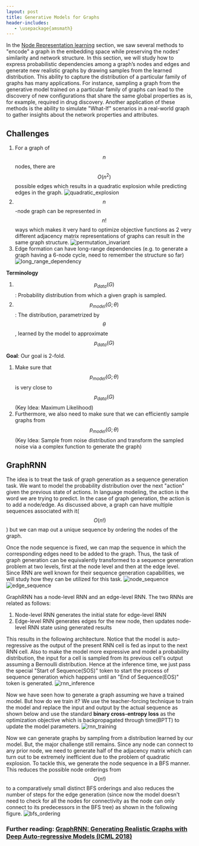 ```yaml
---
layout: post
title: Generative Models for Graphs
header-includes:
   - \usepackage{amsmath}
---
```


In the [Node Representation learning](node-representation-learning.md) section, we saw several methods to "encode" a graph in the embedding space while preserving the nodes' similarity and network structure. In this section, we will study how to express probabilistic dependencies among a graph’s nodes and edges and generate new realistic graphs by drawing samples from the learned distribution. This ability to capture the distribution of a particular family of graphs has many applications. For instance, sampling a graph from the generative model trained on a particular family of graphs can lead to the discovery of new configurations that share the same global properties as is, for example, required in drug discovery. Another application of these methods is the ability to simulate "What-If" scenarios in a real-world graph to gather insights about the network properties and attributes.

## Challenges 
1. For a graph of $$n$$ nodes, there are $$O(n^2)$$ possible edges which results in a quadratic explosion while predicting edges in the graph.
![quadratic_explosion](../assets/img/quadratic_explosion.png?style=centerme)
2. $$n$$-node graph can be represented in $$n!$$ ways which makes it very hard to optimize objective functions as 2 very different adjacency matrix representations of graphs can result in the same graph structure.
![permutation_invariant](../assets/img/permutation_invariant.png?style=centerme)
3. Edge formation can have long-range dependencies (e.g. to generate a graph having a 6-node cycle, need to remember the structure so far)
![long_range_dependency](../assets/img/long_range_dependency.png?style=centerme)

**Terminology**
1. $$p_{data}(G)$$: Probability distribution from which a given graph is sampled.
2. $$p_{model}(G;\theta)$$: The distribution, parametrized by $$\theta$$, learned by the model to approximate $$p_{data}(G)$$

**Goal**: Our goal is 2-fold. 
1. Make sure that $$p_{model}(G;\theta)$$ is very close to $$p_{data}(G)$$ (Key Idea: Maximum Likelihood)
2. Furthermore, we also need to make sure that we can efficiently sample graphs from $$p_{model}(G;\theta)$$ (Key Idea: Sample from noise distribution and transform the sampled noise via a complex function to generate the graph)

## GraphRNN
The idea is to treat the task of graph generation as a sequence generation task. We want to model the probability distribution over the next "action" given the previous state of actions. In language modeling, the action is the word we are trying to predict. In the case of graph generation, the action is to add a node/edge. As discussed above, a graph can have multiple sequences associated with it($$O(n!)$$) but we can map out a unique sequence by ordering the nodes of the graph. 

Once the node sequence is fixed, we can map the sequence in which the corresponding edges need to be added to the graph. Thus, the task of graph generation can be equivalently transformed to a sequence generation problem at two levels, first at the node level and then at the edge level. Since RNN are well known for their sequence generation capabilities, we will study how they can be utilized for this task.
![node_sequence](../assets/img/node_sequence.png?style=centerme)
![edge_sequence](../assets/img/edge_sequence.png?style=centerme)

GraphRNN has a node-level RNN and an edge-level RNN. The two RNNs are related as follows:
1. Node-level RNN generates the initial state for edge-level RNN
2. Edge-level RNN generates edges for the new node, then updates node-level RNN state using generated results

This results in the following architecture. Notice that the model is auto-regressive as the output of the present RNN cell is fed as input to the next RNN cell. Also to make the model more expressive and model a probability distribution, the input for a cell is sampled from its previous cell's output assuming a Bernoulli distribution. Hence at the inference time, we just pass the special "Start of Sequence(SOS)" token to start the process of sequence generation which happens until an "End of Sequence(EOS)" token is generated. 
![rnn_inference](../assets/img/rnn_inference.png?style=centerme)

Now we have seen how to generate a graph assuming we have a trained model. But how do we train it? We use the teacher-forcing technique to train the model and replace the input and output by the actual sequence as shown below and use the standard **binary cross-entropy loss** as the optimization objective which is backpropagated through time(BPTT) to update the model parameters.
![rnn_training](../assets/img/rnn_training.png?style=centerme)

Now we can generate graphs by sampling from a distribution learned by our model. But, the major challenge still remains. Since any node can connect to any prior node, we need to generate half of the adjacency matrix which can turn out to be extremely inefficient due to the problem of quadratic explosion. To tackle this, we generate the node sequence in a BFS manner. This reduces the possible node orderings from $$O(n!)$$ to a comparatively small distinct BFS orderings and also reduces the number of steps for the edge generation (since now the model doesn't need to check for all the nodes for connectivity as the node can only connect to its predecessors in the BFS tree) as shown in the following figure.
![bfs_ordering](../assets/img/bfs_ordering.png?style=centerme)

### Further reading: [GraphRNN: Generating Realistic Graphs with Deep Auto-regressive Models (ICML 2018)](https://cs.stanford.edu/people/jure/pubs/graphrnn-icml18.pdf)